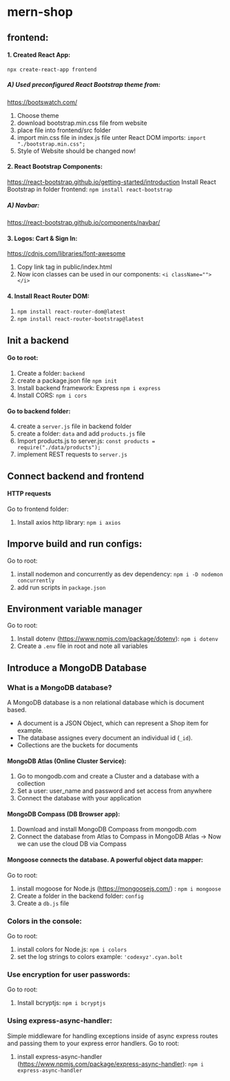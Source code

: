 # mern-shop

## frontend:

#### 1. Created React App:

`npx create-react-app frontend `

##### A) Used preconfigured React Bootstrap theme from:

https://bootswatch.com/

1. Choose theme
2. download bootstrap.min.css file from website
3. place file into frontend/src folder
4. import min.css file in index.js file unter React DOM imports: `import "./bootstrap.min.css";`
5. Style of Website should be changed now!

#### 2. React Bootstrap Components:

https://react-bootstrap.github.io/getting-started/introduction
Install React Bootstrap in folder frontend:
`npm install react-bootstrap`

##### A) Navbar:

https://react-bootstrap.github.io/components/navbar/

#### 3. Logos: Cart & Sign In:

https://cdnjs.com/libraries/font-awesome

1. Copy link tag in public/index.html
2. Now icon classes can be used in our components: `<i className=""> </i>`

#### 4. Install React Router DOM:

1. `npm install react-router-dom@latest`
2. `npm install react-router-bootstrap@latest`

## Init a backend

#### Go to root:

1. Create a folder: `backend`
2. create a package.json file `npm init`
3. Install backend framework: Express `npm i express`
4. Install CORS: `npm i cors`

#### Go to backend folder:

4. create a `server.js` file in backend folder
5. create a folder: `data` and add `products.js` file
6. Import products.js to server.js: `const products = require("./data/products");`
7. implement REST requests to `server.js`

## Connect backend and frontend

#### HTTP requests

Go to frontend folder:

1. Install axios http library: `npm i axios`

## Imporve build and run configs:

Go to root:

1. install nodemon and concurrently as dev dependency: `npm i -D nodemon concurrently`
2. add run scripts in `package.json`

## Environment variable manager

Go to root:

1. Install dotenv (https://www.npmjs.com/package/dotenv): `npm i dotenv`
2. Create a `.env` file in root and note all variables

## Introduce a MongoDB Database

### What is a MongoDB database?

A MongoDB database is a non relational database which is document based.

- A document is a JSON Object, which can represent a Shop item for example.
- The database assignes every document an individual id (`_id`).
- Collections are the buckets for documents

#### MongoDB Atlas (Online Cluster Service):

1. Go to mongodb.com and create a Cluster and a database with a collection
2. Set a user: user_name and password and set access from anywhere
3. Connect the database with your application

#### MongoDB Compass (DB Browser app):

1. Download and install MongoDB Compoass from mongodb.com
2. Connect the database from Atlas to Compass in MongoDB Atlas -> Now we can use the cloud DB via Compass

#### Mongoose connects the database. A powerful object data mapper:

Go to root:

1. install mogoose for Node.js (https://mongoosejs.com/) : `npm i mongoose`
2. Create a folder in the backend folder: `config`
3. Create a `db.js` file

### Colors in the console:

Go to root:

1. install colors for Node.js: `npm i colors`
2. set the log strings to colors example: `'codexyz'.cyan.bolt`

### Use encryption for user passwords:

Go to root:

1. Install bcryptjs: `npm i bcryptjs`

### Using express-async-handler:

Simple middleware for handling exceptions inside of async express routes and passing them to your express error handlers. Go to root:

1. install express-async-handler (https://www.npmjs.com/package/express-async-handler): `npm i express-async-handler`
